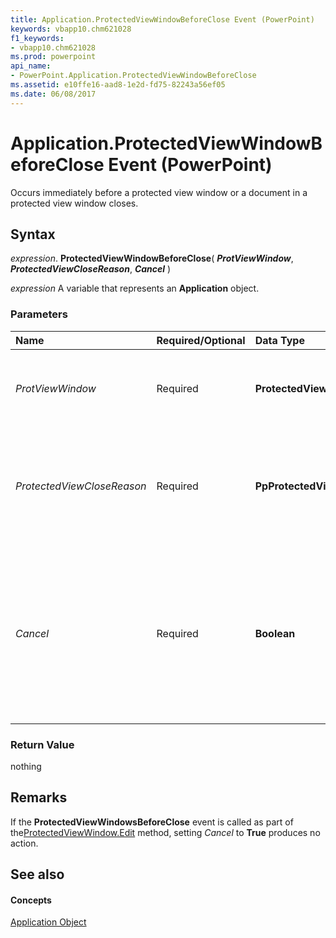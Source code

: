 ```yaml
---
title: Application.ProtectedViewWindowBeforeClose Event (PowerPoint)
keywords: vbapp10.chm621028
f1_keywords:
- vbapp10.chm621028
ms.prod: powerpoint
api_name:
- PowerPoint.Application.ProtectedViewWindowBeforeClose
ms.assetid: e10ffe16-aad8-1e2d-fd75-82243a56ef05
ms.date: 06/08/2017
---
```



# Application.ProtectedViewWindowBeforeClose Event (PowerPoint)

Occurs immediately before a protected view window or a document in a protected view window closes.


## Syntax

 _expression_. **ProtectedViewWindowBeforeClose**( **_ProtViewWindow_**, **_ProtectedViewCloseReason_**, **_Cancel_** )

 _expression_ A variable that represents an **Application** object.


### Parameters



|**Name**|**Required/Optional**|**Data Type**|**Description**|
|:-----|:-----|:-----|:-----|
| _ProtViewWindow_|Required|**ProtectedViewWindow**|The protected view window that is closed.|
| _ProtectedViewCloseReason_|Required|**PpProtectedViewCloseReason**|A constant that specifies the reason the protected view window is closed.|
| _Cancel_|Required|**Boolean**|**False** when the event occurs. If the event procedure sets this argument to **True**, the window does not close when the procedure is finished.|

### Return Value

nothing


## Remarks

If the  **ProtectedViewWindowsBeforeClose** event is called as part of the[ProtectedViewWindow.Edit](protectedviewwindow-edit-method-powerpoint.md) method, setting _Cancel_ to **True** produces no action.


## See also


#### Concepts


[Application Object](application-object-powerpoint.md)

